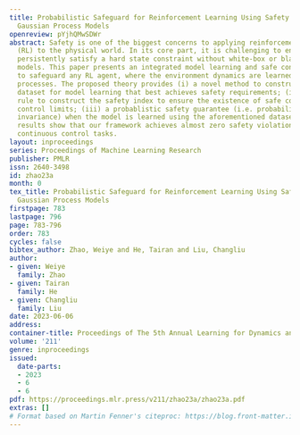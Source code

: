 ```yaml
---
title: Probabilistic Safeguard for Reinforcement Learning Using Safety Index Guided
  Gaussian Process Models
openreview: pYjhQMwSDWr
abstract: Safety is one of the biggest concerns to applying reinforcement learning
  (RL) to the physical world. In its core part, it is challenging to ensure RL agents
  persistently satisfy a hard state constraint without white-box or black-box dynamics
  models. This paper presents an integrated model learning and safe control framework
  to safeguard any RL agent, where the environment dynamics are learned as Gaussian
  processes. The proposed theory provides (i) a novel method to construct an offline
  dataset for model learning that best achieves safety requirements; (ii) a design
  rule to construct the safety index to ensure the existence of safe control under
  control limits; (iii) a probablistic safety guarantee (i.e. probabilistic forward
  invariance) when the model is learned using the aforementioned dataset. Simulation
  results show that our framework achieves almost zero safety violation on various
  continuous control tasks.
layout: inproceedings
series: Proceedings of Machine Learning Research
publisher: PMLR
issn: 2640-3498
id: zhao23a
month: 0
tex_title: Probabilistic Safeguard for Reinforcement Learning Using Safety Index Guided
  Gaussian Process Models
firstpage: 783
lastpage: 796
page: 783-796
order: 783
cycles: false
bibtex_author: Zhao, Weiye and He, Tairan and Liu, Changliu
author:
- given: Weiye
  family: Zhao
- given: Tairan
  family: He
- given: Changliu
  family: Liu
date: 2023-06-06
address:
container-title: Proceedings of The 5th Annual Learning for Dynamics and Control Conference
volume: '211'
genre: inproceedings
issued:
  date-parts:
  - 2023
  - 6
  - 6
pdf: https://proceedings.mlr.press/v211/zhao23a/zhao23a.pdf
extras: []
# Format based on Martin Fenner's citeproc: https://blog.front-matter.io/posts/citeproc-yaml-for-bibliographies/
---
```

